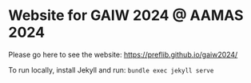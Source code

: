# Website for GAIW 2024 @ AAMAS 2024

Please go here to see the website: https://preflib.github.io/gaiw2024/

To run locally, install Jekyll and run: `bundle exec jekyll serve`
